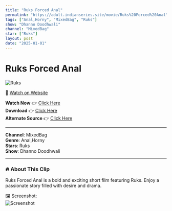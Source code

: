 ```yaml
---
title: "Ruks Forced Anal"
permalink: "https://adult.indianseries.site/movie/Ruks%20Forced%20Anal"
tags: ["Anal,Horny", "MixedBag", "Ruks"]
show: "Dhanno Doodhwali"
channel: "MixedBag"
star: ["Ruks"]
layout: post
date: "2025-01-01"
---
```


# Ruks Forced Anal

![Ruks](https://shorts.desisins.com/wp-content/uploads/2024/06/Forced-anal-Ruks-DesiSins.com_.jpg)

🔗 [Watch on Website](https://adult.indianseries.site/movie/Ruks%20Forced%20Anal)

**Watch Now** 👉 [Click Here](https://adult.indianseries.site/movie/Ruks%20Forced%20Anal)  
**Download** 👉 [Click Here](https://adult.indianseries.site/movie/Ruks%20Forced%20Anal)  
**Alternate Source** 👉 [Click Here](https://adult.indianseries.site/movie/Ruks%20Forced%20Anal)

---

**Channel**: MixedBag  
**Genre**: Anal,Horny  
**Stars**: Ruks  
**Show**: Dhanno Doodhwali

---

### 🔥 About This Clip

Ruks Forced Anal is a bold and exciting short film featuring Ruks. Enjoy a passionate story filled with desire and drama.
 
🖼️ Screenshot:  
![Screenshot](https://shorts.desisins.com/wp-content/uploads/2024/06/Forced-anal-Ruks-DesiSins.com_.jpg)
